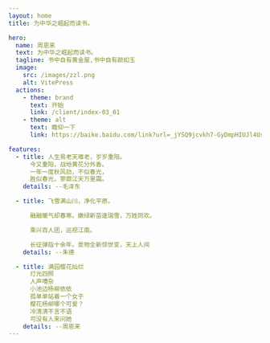 ```yaml
---
layout: home
title: 为中华之崛起而读书。

hero:
  name: 周恩来
  text: 为中华之崛起而读书。
  tagline: 书中自有黄金屋,书中自有颜如玉
  image:
    src: /images/zzl.png
    alt: VitePress
  actions:
    - theme: brand
      text: 开始
      link: /client/index-03_01
    - theme: alt
      text: 瞻仰一下
      link: https://baike.baidu.com/link?url=_jYSQ9jcvkh7-GyDmpHIUJl4UsubbDJlZGvo87Q3o4sGtrHn7JE041rxj8lzsHq0Thqs_oI-wPO0KcE0wFeIbPsmW_Dh049935-Gxh3gKNNkLKMLukYN5hRGaAnSY1Iq

features:
  - title: 人生易老天难老，岁岁重阳。
      今又重阳，战地黄花分外香。
      一年一度秋风劲，不似春光，
      胜似春光，寥廓江天万里霜。
    details: --毛泽东

  - title: 飞雪满山川，净化平原。

      融融暖气却春寒。嫩绿新苗逢瑞雪，万姓同欢。

      乘兴百人团，巡视江南。

      长征弹指十余年。景物全新惊世变，天上人间
    details: --朱德

  - title: 满园樱花灿烂
      灯光四照
      人声嘈杂
      小池边杨柳依依
      孤单单站着一个女子
      樱花杨柳哪个可爱？
      冷清清不言不语
      可没有人来问她
    details: --周恩来
---
```

